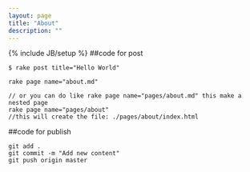 ```yaml
---
layout: page
title: "About"
description: ""
---
```

{% include JB/setup %}
##code for post
```
$ rake post title="Hello World"

rake page name="about.md"

// or you can do like rake page name="pages/about.md" this make a nested page 
rake page name="pages/about"
//this will create the file: ./pages/about/index.html
```

##code for publish
```
git add .
git commit -m "Add new content"
git push origin master
```